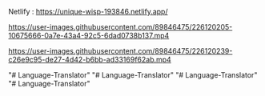 Netlify :      https://unique-wisp-193846.netlify.app/

https://user-images.githubusercontent.com/89846475/226120205-10675666-0a7e-43a4-92c5-6dad0738b137.mp4



https://user-images.githubusercontent.com/89846475/226120239-c26e9c95-de27-4d42-b6bb-ad33169f62ab.mp4

"# Language-Translator" 
"# Language-Translator" 
"# Language-Translator" 
"# Language-Translator" 
